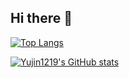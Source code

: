 ## Hi there 👋

<!--
**Yujin1219/Yujin1219** is a ✨ _special_ ✨ repository because its `README.md` (this file) appears on your GitHub profile.

Here are some ideas to get you started:

- 🔭 I’m currently working on ...
- 🌱 I’m currently learning ...
- 👯 I’m looking to collaborate on ...
- 🤔 I’m looking for help with ...
- 💬 Ask me about ...
- 📫 How to reach me: ...
- 😄 Pronouns: ...
- ⚡ Fun fact: ...
-->
[![Top Langs](https://github-readme-stats.vercel.app/api/top-langs/?username=Yujin1219)](https://github.com/anuraghazra/github-readme-stats)

[![Yujin1219's GitHub stats](https://github-readme-stats.vercel.app/api?username=Yujin1219)](https://github.com/anuraghazra/github-readme-stats)
